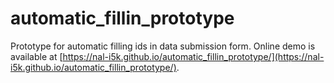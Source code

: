 # automatic_fillin_prototype

Prototype for automatic filling ids in data submission form. Online demo is available at [https://nal-i5k.github.io/automatic_fillin_prototype/](https://nal-i5k.github.io/automatic_fillin_prototype/). 
